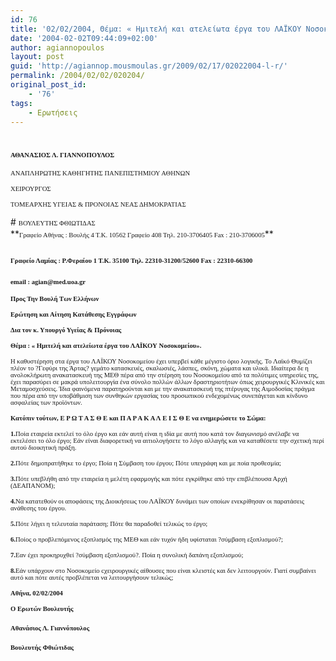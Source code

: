 ```yaml
---
id: 76
title: '02/02/2004, Θέμα: « Ημιτελή και ατελείωτα έργα του ΛΑΪΚΟΥ Νοσοκομείου».'
date: '2004-02-02T09:44:09+02:00'
author: agiannopoulos
layout: post
guid: 'http://agiannop.mousmoulas.gr/2009/02/17/02022004-l-r/'
permalink: /2004/02/02/020204/
original_post_id:
    - '76'
tags:
    - Ερωτήσεις
---
```


# <span style="font-size:8pt;font-family:Tahoma;">ΑΘΑΝΑΣΙΟΣ Λ. ΓΙΑΝΝΟΠΟΥΛΟΣ</span>

<span style="font-size:8pt;font-family:Tahoma;">ΑΝΑΠΛΗΡΩΤΗΣ ΚΑΘΗΓΗΤΗΣ ΠΑΝΕΠΙΣΤΗΜΙΟΥ ΑΘΗΝΩΝ</span>

<span style="font-size:8pt;font-family:Tahoma;">ΧΕΙΡΟΥΡΓΟΣ</span>

<span style="font-size:8pt;font-family:Tahoma;">ΤΟΜΕΑΡΧΗΣ ΥΓΕΙΑΣ &amp; ΠΡΟΝΟΙΑΣ ΝΕΑΣ ΔΗΜΟΚΡΑΤΙΑΣ</span>

<div style="padding:0 0 1pt;border:medium medium 1pt none none solid -moz-use-text-color -moz-use-text-color windowtext;"># <span style="font-size:8pt;font-family:Tahoma;">ΒΟΥΛΕΥΤΗΣ ΦΘΙΩΤΙΔΑΣ</span>

</div>**<span style="font-size:8pt;font-family:Tahoma;">Γραφείο Αθήνας : Βουλής 4 Τ.Κ. 10562 Γραφείο 408 Τηλ. 210-3706405 </span><span style="font-size:8pt;font-family:Tahoma;">Fax</span><span style="font-size:8pt;font-family:Tahoma;"> : 210-3706005</span>**

## <span style="font-size:8pt;font-family:Tahoma;">Γραφείο Λαμίας : Ρ.Φεραίου 1 Τ.Κ. 35100 Τηλ. 22310-31200/52600 </span><span style="font-size:8pt;font-family:Tahoma;">Fax</span><span style="font-size:8pt;font-family:Tahoma;"> : 22310-66300</span>

### <span style="font-size:8pt;font-family:Tahoma;">email</span><span style="font-size:8pt;font-family:Tahoma;"> : </span><span style="font-size:8pt;font-family:Tahoma;">agian</span><span style="font-size:8pt;font-family:Tahoma;">@</span><span style="font-size:8pt;font-family:Tahoma;">med</span><span style="font-size:8pt;font-family:Tahoma;">.</span><span style="font-size:8pt;font-family:Tahoma;">uoa</span><span style="font-size:8pt;font-family:Tahoma;">.</span><span style="font-size:8pt;font-family:Tahoma;">gr</span><span style="font-size:8pt;font-family:Tahoma;"></span>

**<span style="font-size:8pt;font-family:Tahoma;"> </span>**

**<span style="font-size:8pt;font-family:Tahoma;">Προς Την Βουλή Των Ελλήνων</span>**

**<span style="font-size:8pt;font-family:Tahoma;">Ερώτηση και Αίτηση Κατάθεσης Εγγράφων</span>**

**<span style="font-size:8pt;font-family:Tahoma;">Δια τον κ. Υπουργό Υγείας &amp; Πρόνοιας</span>**

**<span style="font-size:8pt;font-family:Tahoma;"> </span>**

**<span style="font-size:8pt;font-family:Tahoma;">Θέμα : « Ημιτελή και ατελείωτα έργα του ΛΑΪΚΟΥ Νοσοκομείου».</span>**

<span style="font-size:8pt;font-family:Tahoma;"> </span>

<span style="font-size:8pt;font-family:Tahoma;">H</span><span style="font-size:8pt;font-family:Tahoma;"> καθυστέρηση στα έργα του ΛΑΪΚΟΥ Νοσοκομείου έχει υπερβεί κάθε μέγιστο όριο λογικής. Το Λαϊκό Θυμίζει πλέον το ?Γεφύρι της Άρτας? γεμάτο κατασκευές, σκαλωσιές, λάσπες, σκόνη, χώματα και υλικά. Ιδιαίτερα δε η ανολοκλήρωτη ανακατασκευή της ΜΕΘ πέρα από την στέρηση του Νοσοκομείου από τα πολύτιμες υπηρεσίες της, έχει παρασύρει σε μακρά υπολειτουργία ένα σύνολο πολλών άλλων δραστηριοτήτων όπως χειρουργικές Κλινικές και Μεταμοσχεύσεις. Ίδια φαινόμενα παρατηρούνται και με την ανακατασκευή της πτέρυγας της Αιμοδοσίας πράγμα που πέρα από την υποβάθμιση των συνθηκών εργασίας του προσωπικού ενδεχομένως συνεπάγεται και κίνδυνο ασφαλείας των προϊόντων. </span>

<span style="font-size:8pt;font-family:Tahoma;"> </span>

**<span style="font-size:8pt;font-family:Tahoma;">Κατόπιν τούτων, </span><span style="font-size:8pt;font-family:Tahoma;">E</span><span style="font-size:8pt;font-family:Tahoma;"> Ρ Ω Τ Α Σ Θ Ε <span> </span>και <span> </span>Π Α Ρ Α Κ Α Λ Ε Ι Σ Θ Ε να ενημερώσετε το Σώμα:</span>**

<span style="font-size:8pt;font-family:Tahoma;"> </span>

**<span style="font-size:8pt;font-family:Tahoma;">1.</span>**<span style="font-size:8pt;font-family:Tahoma;">Ποία εταιρεία εκτελεί το όλο έργο και εάν αυτή είναι η ιδία με αυτή που κατά τον διαγωνισμό ανέλαβε να εκτελέσει το όλο έργο; Εάν είναι διαφορετική να αιτιολογήσετε το λόγο αλλαγής και να καταθέσετε την σχετική περί αυτού διοικητική πράξη.</span>

<span style="font-size:8pt;font-family:Tahoma;"> </span>

**<span style="font-size:8pt;font-family:Tahoma;">2.</span>**<span style="font-size:8pt;font-family:Tahoma;">Πότε δημοπρατήθηκε το έργο; Ποία η Σύμβαση του έργου; Πότε υπεγράφη και με ποία προθεσμία;</span>

<span style="font-size:8pt;font-family:Tahoma;"> </span>

**<span style="font-size:8pt;font-family:Tahoma;">3.</span>**<span style="font-size:8pt;font-family:Tahoma;">Πότε υπεβλήθη από την εταιρεία η μελέτη εφαρμογής και πότε εγκρίθηκε από την επιβλέπουσα Αρχή (ΔΕΑΠΑΝΟΜ);</span>

<span style="font-size:8pt;font-family:Tahoma;"> </span>

**<span style="font-size:8pt;font-family:Tahoma;">4.</span>**<span style="font-size:8pt;font-family:Tahoma;">Να κατατεθούν οι αποφάσεις της Διοικήσεως του ΛΑΪΚΟΥ δυνάμει των οποίων ενεκρίθησαν οι παρατάσεις ανάθεσης του έργου.</span>

<span style="font-size:8pt;font-family:Tahoma;"> </span>

**<span style="font-size:8pt;font-family:Tahoma;">5.</span>**<span style="font-size:8pt;font-family:Tahoma;">Πότε λήγει η τελευταία παράταση; Πότε θα παραδοθεί τελικώς το έργο;</span>

<span style="font-size:8pt;font-family:Tahoma;"> </span>

**<span style="font-size:8pt;font-family:Tahoma;">6.</span>**<span style="font-size:8pt;font-family:Tahoma;">Ποίος ο προβλεπόμενος εξοπλισμός της ΜΕΘ και εάν τυχόν ήδη υφίσταται ?σύμβαση εξοπλισμού?;</span>

<span style="font-size:8pt;font-family:Tahoma;"> </span>

**<span style="font-size:8pt;font-family:Tahoma;">7.</span>**<span style="font-size:8pt;font-family:Tahoma;">Εαν έχει προκηρυχθεί ?σύμβαση εξοπλισμού?. Ποία η συνολική δαπάνη εξοπλισμού;</span>

<span style="font-size:8pt;font-family:Tahoma;"> </span>

**<span style="font-size:8pt;font-family:Tahoma;">8.</span>**<span style="font-size:8pt;font-family:Tahoma;">Εάν υπάρχουν στο Νοσοκομείο </span><span style="font-size:8pt;font-family:Symbol;"><span>c</span></span><span style="font-size:8pt;font-family:Tahoma;">χειρουργικές αίθουσες που είναι κλειστές και δεν λειτουργούν. Γιατί συμβαίνει αυτό και πότε αυτές προβλέπεται να λειτουργήσουν τελικώς;</span>

<span style="font-size:8pt;font-family:Tahoma;"> </span>

**<span style="font-size:8pt;font-family:Tahoma;"> </span>**

**<span style="font-size:8pt;font-family:Tahoma;"></span>**

**<span style="font-size:8pt;font-family:Tahoma;"> </span>**

**<span style="font-size:8pt;font-family:Tahoma;">A</span><span style="font-size:8pt;font-family:Tahoma;">θήνα, </span><span style="font-size:8pt;font-family:Tahoma;">02/02/2004</span><span style="font-size:8pt;font-family:Tahoma;"></span>**

**<span style="font-size:8pt;font-family:Tahoma;">Ο Ερωτών Βουλευτής</span>**

#### <span style="font-size:8pt;font-family:Tahoma;"></span>

#### <span style="font-size:8pt;font-family:Tahoma;">Αθανάσιος Λ. Γιαννόπουλος</span>**<span style="font-size:8pt;font-family:Tahoma;"></span>**

#### **<span style="font-size:8pt;font-family:Tahoma;">Βουλευτής Φθιώτιδας</span>**